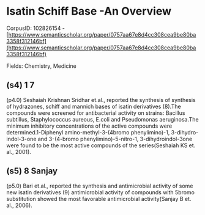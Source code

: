 # Isatin Schiff Base -An Overview

CorpusID: 102826154 - [https://www.semanticscholar.org/paper/0757aa67e8d4cc308cea9be80ba3358f312146bf](https://www.semanticscholar.org/paper/0757aa67e8d4cc308cea9be80ba3358f312146bf)

Fields: Chemistry, Medicine

## (s4) 1 7
(p4.0) Seshaiah Krishnan Sridhar et.al., reported the synthesis of synthesis of hydrazones, schiff and mannich bases of isatin derivatives (8).The compounds were screened for antibacterial activity on strains: Bacillus subtillus, Staphylococcus aureous, E.coli and Pseudomonas aeruginosa.The minimum inhibitory concentrations of the active compounds were determined.1-Diphenyl amino-methyl-3-(4bromo phenylimino)-1, 3-dihydro-indol-3-one and 3-(4-bromo phenylimino)-5-nitro-1, 3-dihydroindol-3one were found to be the most active compounds of the series(Seshaiah KS et. al., 2001).
## (s5) 8 Sanjay
(p5.0) Bari et.al., reported the synthesis and antimicrobial activity of some new isatin derivatives (9) antimicrobial activity of compounds with 5bromo substitution showed the most favorable antimicrobial activity(Sanjay B et. al., 2006).
